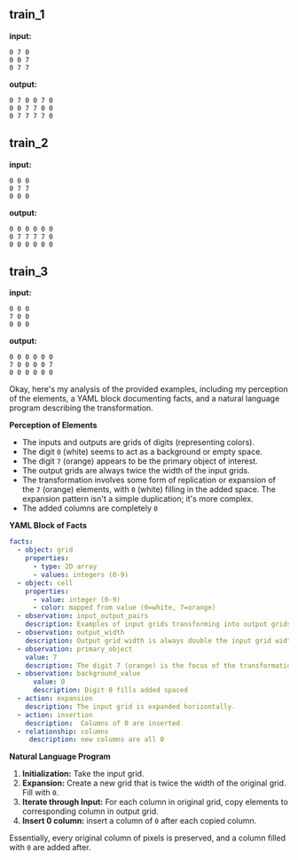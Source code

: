
## train_1

**input:**
```
0 7 0
0 0 7
0 7 7
```


**output:**
```
0 7 0 0 7 0
0 0 7 7 0 0
0 7 7 7 7 0
```


## train_2

**input:**
```
0 0 0
0 7 7
0 0 0
```


**output:**
```
0 0 0 0 0 0
0 7 7 7 7 0
0 0 0 0 0 0
```


## train_3

**input:**
```
0 0 0
7 0 0
0 0 0
```


**output:**
```
0 0 0 0 0 0
7 0 0 0 0 7
0 0 0 0 0 0
```

Okay, here's my analysis of the provided examples, including my perception of the elements, a YAML block documenting facts, and a natural language program describing the transformation.

**Perception of Elements**

*   The inputs and outputs are grids of digits (representing colors).
*   The digit `0` (white) seems to act as a background or empty space.
*   The digit `7` (orange) appears to be the primary object of interest.
*   The output grids are always twice the width of the input grids.
*   The transformation involves some form of replication or expansion of the `7` (orange) elements, with `0` (white) filling in the added space. The expansion pattern isn't a simple duplication; it's more complex.
* The added columns are completely `0`

**YAML Block of Facts**


```yaml
facts:
  - object: grid
    properties:
      - type: 2D array
      - values: integers (0-9)
  - object: cell
    properties:
      - value: integer (0-9)
      - color: mapped from value (0=white, 7=orange)
  - observation: input_output_pairs
    description: Examples of input grids transforming into output grids.
  - observation: output_width
    description: Output grid width is always double the input grid width.
  - observation: primary_object
    value: 7
    description: The digit 7 (orange) is the focus of the transformation.
  - observation: background_value
      value: 0
      description: Digit 0 fills added spaced
  - action: expansion
    description: The input grid is expanded horizontally.
  - action: insertion
    description:  Columns of 0 are inserted
  - relationship: columns
     description: new columns are all 0
```


**Natural Language Program**

1.  **Initialization:** Take the input grid.
2.  **Expansion:** Create a new grid that is twice the width of the original grid. Fill with `0`.
3. **Iterate through Input:** For each column in original grid, copy elements to corresponding column in output grid.
4. **Insert 0 column:** insert a column of `0` after each copied column.

Essentially, every original column of pixels is preserved, and a column filled with `0` are added after.

